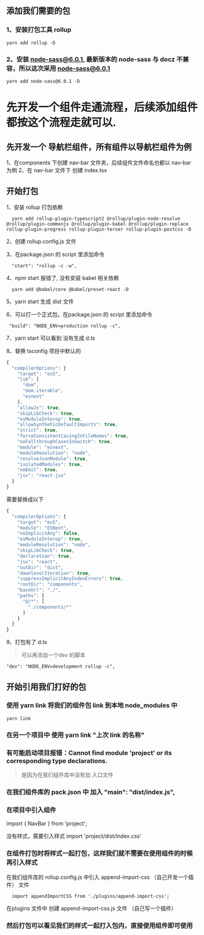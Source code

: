 ## 添加我们需要的包
### 1、安装打包工具 rollup
```
yarn add rollup -D
```

### 2、安装 node-sass@6.0.1, 最新版本的 node-sass 与 docz 不兼容，所以这次采用 node-sass@6.0.1
```
yarn add node-sass@6.0.1 -D
```

# 先开发一个组件走通流程，后续添加组件都按这个流程走就可以. 
## 先开发一个 导航栏组件，所有组件以导航栏组件为例
1、在components 下创建 nav-bar 文件夹，后续组件文件命名也都以 nav-bar 为例
2、在 nav-bar 文件下 创建 index.tsx


## 开始打包
1、安装 rollup 打包依赖
```
  yarn add rollup-plugin-typescript2 @rollup/plugin-node-resolve @rollup/plugin-commonjs @rollup/plugin-babel @rollup/plugin-replace rollup-plugin-progress rollup-plugin-terser rollup-plugin-postcss -D
```

2、创建 rollup.config.js 文件

3、在package.json 的 script 里添加命令
``` shell
  "start": "rollup -c -w",
```

4、npm start 报错了, 没有安装 babel 相关依赖
```
  yarn add @babel/core @babel/preset-react -D
```

5、yarn start 生成 dist 文件

6、可以打一个正式包，在package.json 的 script 里添加命令
```shell
 "build": "NODE_ENV=production rollup -c",
```

7、yarn start 可以看到 没有生成 d.ts

8、替换 tsconfig 
项目中默认的
```js 
{
  "compilerOptions": {
    "target": "es5",
    "lib": [
      "dom",
      "dom.iterable",
      "esnext"
    ],
    "allowJs": true,
    "skipLibCheck": true,
    "esModuleInterop": true,
    "allowSyntheticDefaultImports": true,
    "strict": true,
    "forceConsistentCasingInFileNames": true,
    "noFallthroughCasesInSwitch": true,
    "module": "esnext",
    "moduleResolution": "node",
    "resolveJsonModule": true,
    "isolatedModules": true,
    "noEmit": true,
    "jsx": "react-jsx"
  }
}
```

需要替换成以下
```js
{
  "compilerOptions": {
    "target": "es5",
    "module": "ESNext",
    "noImplicitAny": false,
    "esModuleInterop": true,
    "moduleResolution": "node",
    "skipLibCheck": true,
    "declaration": true,
    "jsx": "react",
    "outDir": "dist",
    "downlevelIteration": true,
    "suppressImplicitAnyIndexErrors": true,
    "rootDir": "components",
    "baseUrl": "./",
    "paths": {
      "@/*": [
        "./components/*"
      ]
    }
  }
}
```

9、打包有了 d.ts

> 可以再添加一个dev 的脚本
```shell
"dev": "NODE_ENV=development rollup -c",
```

## 开始引用我们打好的包
### 使用 yarn link 将我们的组件包 link 到本地 node_modules 中
```
yarn link
```
### 在另一个项目中 使用 yarn link "上次 link 的名称"

### 有可能启动项目报错：Cannot find module 'project' or its corresponding type declarations.

> 是因为在我们组件库中没有加 入口文件

### 在我们组件库的 pack.json 中 加入 "main": "dist/index.js",

### 在项目中引入组件
import  { NavBar }  from 'project';

没有样式，需要引入样式
import 'project/dist/index.css'

### 在组件打包时将样式一起打包，这样我们就不需要在使用组件的时候再引入样式
在我们组件库的 rollup.config.js 中引入 append-import-css （自己开发一个插件） 文件
```
  import appendImportCSS from './plugins/append-import-css';
```
在plugins 文件中 创建 append-import-css.js 文件 （自己写一个插件）

### 然后打包可以看见我们的样式一起打入包内，直接使用组件即可使用



